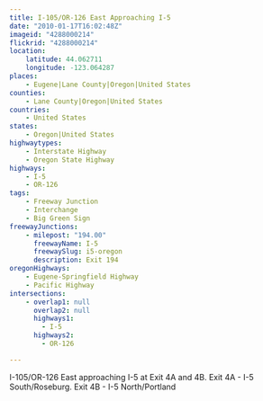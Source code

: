```yaml
---
title: I-105/OR-126 East Approaching I-5
date: "2010-01-17T16:02:48Z"
imageid: "4288000214"
flickrid: "4288000214"
location:
    latitude: 44.062711
    longitude: -123.064287
places:
    - Eugene|Lane County|Oregon|United States
counties:
    - Lane County|Oregon|United States
countries:
    - United States
states:
    - Oregon|United States
highwaytypes:
    - Interstate Highway
    - Oregon State Highway
highways:
    - I-5
    - OR-126
tags:
    - Freeway Junction
    - Interchange
    - Big Green Sign
freewayJunctions:
    - milepost: "194.00"
      freewayName: I-5
      freewaySlug: i5-oregon
      description: Exit 194
oregonHighways:
    - Eugene-Springfield Highway
    - Pacific Highway
intersections:
    - overlap1: null
      overlap2: null
      highways1:
        - I-5
      highways2:
        - OR-126

---
```

I-105/OR-126 East approaching I-5 at Exit 4A and 4B.  Exit 4A - I-5 South/Roseburg.  Exit 4B - I-5 North/Portland